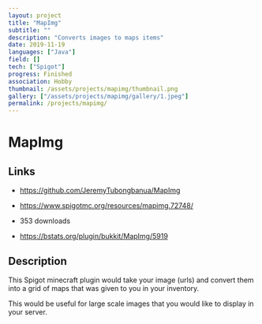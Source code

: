 ```yaml
---
layout: project
title: "MapImg"
subtitle: ""
description: "Converts images to maps items"
date: 2019-11-19
languages: ["Java"]
field: []
tech: ["Spigot"]
progress: Finished
association: Hobby
thumbnail: /assets/projects/mapimg/thumbnail.png
gallery: ["/assets/projects/mapimg/gallery/1.jpeg"]
permalink: /projects/mapimg/
---
```


# MapImg

## Links

- <https://github.com/JeremyTubongbanua/MapImg>

- <https://www.spigotmc.org/resources/mapimg.72748/>

- 353 downloads

- <https://bstats.org/plugin/bukkit/MapImg/5919>

## Description

This Spigot minecraft plugin would take your image (urls) and convert them into a grid of maps that was given to you in your inventory.

This would be useful for large scale images that you would like to display in your server.
